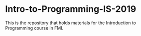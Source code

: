 # Intro-to-Programming-IS-2019
This is the repository that holds materials for the Introduction to Programming course in FMI.
